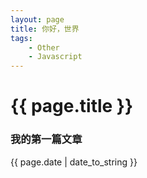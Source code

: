 ```yaml
---
layout: page
title: 你好，世界
tags:
    - Other
    - Javascript
---
```


# {{ page.title }}

### 我的第一篇文章

{{ page.date | date_to_string }}